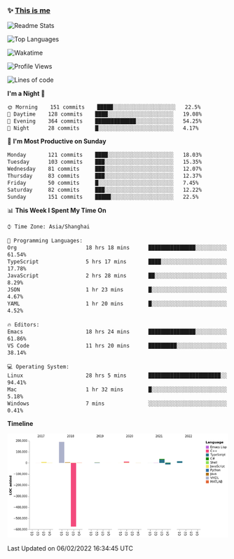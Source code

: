 <!--

**icyzeroice/icyzeroice** is a ✨ _special_ ✨ repository because its `README.md` (this file) appears on your GitHub profile.

Here are some ideas to get you started:

- 🔭 I’m currently working on ...
- 🌱 I’m currently learning ...
- 👯 I’m looking to collaborate on ...
- 🤔 I’m looking for help with ...
- 💬 Ask me about ...
- 📫 How to reach me: ...
- 😄 Pronouns: ...
- ⚡ Fun fact: ...

-->

### ✨ [This is me](https://shakugan.fandom.com/wiki/Serment)

![Readme Stats](https://github-readme-stats.vercel.app/api?username=icyzeroice)

![Top Languages](https://github-readme-stats.vercel.app/api/top-langs/?username=icyzeroice&exclude_repo=scutie2015-digimon&layout=compact&langs_count=5)

![Wakatime](https://github-readme-stats.vercel.app/api/wakatime?username=icyzeroice)

<!--START_SECTION:waka-->
![Profile Views](http://img.shields.io/badge/Profile%20Views-19-blue)

![Lines of code](https://img.shields.io/badge/From%20Hello%20World%20I%27ve%20Written--307%20Thousand%20lines%20of%20code-blue)

**I'm a Night 🦉** 

```text
🌞 Morning    151 commits    █████░░░░░░░░░░░░░░░░░░░░   22.5% 
🌆 Daytime    128 commits    ████░░░░░░░░░░░░░░░░░░░░░   19.08% 
🌃 Evening    364 commits    █████████████░░░░░░░░░░░░   54.25% 
🌙 Night      28 commits     █░░░░░░░░░░░░░░░░░░░░░░░░   4.17%

```
📅 **I'm Most Productive on Sunday** 

```text
Monday       121 commits    ████░░░░░░░░░░░░░░░░░░░░░   18.03% 
Tuesday      103 commits    ███░░░░░░░░░░░░░░░░░░░░░░   15.35% 
Wednesday    81 commits     ███░░░░░░░░░░░░░░░░░░░░░░   12.07% 
Thursday     83 commits     ███░░░░░░░░░░░░░░░░░░░░░░   12.37% 
Friday       50 commits     █░░░░░░░░░░░░░░░░░░░░░░░░   7.45% 
Saturday     82 commits     ███░░░░░░░░░░░░░░░░░░░░░░   12.22% 
Sunday       151 commits    █████░░░░░░░░░░░░░░░░░░░░   22.5%

```


📊 **This Week I Spent My Time On** 

```text
⌚︎ Time Zone: Asia/Shanghai

💬 Programming Languages: 
Org                      18 hrs 18 mins      ███████████████░░░░░░░░░░   61.54% 
TypeScript               5 hrs 17 mins       ████░░░░░░░░░░░░░░░░░░░░░   17.78% 
JavaScript               2 hrs 28 mins       ██░░░░░░░░░░░░░░░░░░░░░░░   8.29% 
JSON                     1 hr 23 mins        █░░░░░░░░░░░░░░░░░░░░░░░░   4.67% 
YAML                     1 hr 20 mins        █░░░░░░░░░░░░░░░░░░░░░░░░   4.52%

🔥 Editors: 
Emacs                    18 hrs 24 mins      ███████████████░░░░░░░░░░   61.86% 
VS Code                  11 hrs 20 mins      █████████░░░░░░░░░░░░░░░░   38.14%

💻 Operating System: 
Linux                    28 hrs 5 mins       ███████████████████████░░   94.41% 
Mac                      1 hr 32 mins        █░░░░░░░░░░░░░░░░░░░░░░░░   5.18% 
Windows                  7 mins              ░░░░░░░░░░░░░░░░░░░░░░░░░   0.41%

```

**Timeline**

![Chart not found](https://raw.githubusercontent.com/icyzeroice/icyzeroice/main/charts/bar_graph.png) 


 Last Updated on 06/02/2022 16:34:45 UTC
<!--END_SECTION:waka-->

<!--

### Related
- https://github.com/abhisheknaiidu/awesome-github-profile-readme
- https://github.com/coderjojo/creative-profile-readme
- https://github.com/elangosundar/awesome-README-templates
- https://github.com/durgeshsamariya/awesome-github-profile-readme-templates
- https://github.com/anmol098/waka-readme-stats

-->
